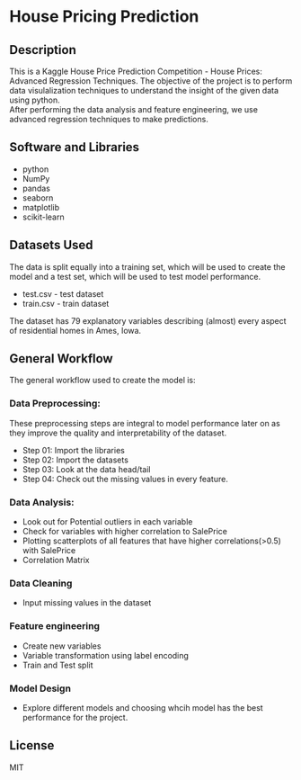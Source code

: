 # House Pricing Prediction

## Description
This is a Kaggle House Price Prediction Competition - House Prices: Advanced Regression Techniques. 
The objective of the project is to perform data visulalization techniques to understand the insight of the given data using python.  
After performing the data analysis and feature engineering, we use advanced regression techniques to make predictions.


## Software and Libraries
* python
* NumPy
* pandas
* seaborn
* matplotlib
* scikit-learn

## Datasets Used
The data is split equally into a training set, which will be used to create the model and a test set, which will be used to test model performance.
* test.csv - test dataset
* train.csv - train dataset

The dataset has 79 explanatory variables describing (almost) every aspect of residential homes in Ames, Iowa. 

## General Workflow
The general workflow used to create the model is:
### Data Preprocessing:
These preprocessing steps are integral to model performance later on as they improve the quality and interpretability of the dataset.
 - Step 01: Import the libraries
 - Step 02: Import the datasets
 - Step 03: Look at the data head/tail
 - Step 04: Check out the missing values in every feature.

### Data Analysis:
* Look out for Potential outliers in each variable
* Check for variables with higher correlation to SalePrice
* Plotting scatterplots of all features that have higher correlations(>0.5) with SalePrice
* Correlation Matrix

### Data Cleaning
* Input missing values in the dataset

### Feature engineering
* Create new variables
* Variable transformation using label encoding
* Train and Test split

### Model Design 
* Explore different models and choosing whcih model has the best performance for the project. 

## License
MIT
